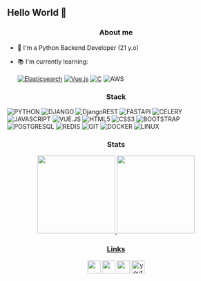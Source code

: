 ## Hello World 👋

<h3 align="center">About me</h3>

- 🌟 I'm a Python Backend Developer (21 y.o)

- 📚 I'm currently learning: 
<br><br>
[![Elasticsearch](https://img.shields.io/badge/-Elasticsearch-005571?style=for-the-badge&logo=Elasticsearch&logoColor=ffffff)](https://www.elastic.co/)
[![Vue.js](https://img.shields.io/badge/vuejs-%2335495e.svg?style=for-the-badge&logo=vuedotjs&logoColor=%234FC08D)](https://vuejs.org/)
[![C](https://img.shields.io/badge/C-00599C?style=for-the-badge&logo=c&logoColor=white)](https://en.cppreference.com/w/c)
![AWS](https://img.shields.io/badge/Amazon_AWS-232F3E?style=for-the-badge&logo=amazon-aws&logoColor=white)

<h3 align="center">Stack</h3>

![PYTHON](https://img.shields.io/badge/Python-14354C?style=for-the-badge&logo=python&logoColor=white)
![DJANGO](https://img.shields.io/badge/Django-092E20?style=for-the-badge&logo=django&logoColor=white)
![DjangoREST](https://img.shields.io/badge/DJANGO-REST-ff1709?style=for-the-badge&logo=django&logoColor=white&color=ff1709&labelColor=gray)
![FASTAPI](https://img.shields.io/badge/FastAPI-005571?style=for-the-badge&logo=fastapi)
![CELERY](https://img.shields.io/badge/celery-%2337814A.svg?&style=for-the-badge&logo=celery&logoColor=white)
![JAVASCRIPT](https://img.shields.io/badge/JavaScript-F7DF1E?style=for-the-badge&logo=JavaScript&logoColor=white)
![VUE.JS](https://img.shields.io/badge/vuejs-%2335495e.svg?style=for-the-badge&logo=vuedotjs&logoColor=%234FC08D)
![HTML5](https://img.shields.io/badge/HTML5-E34F26?style=for-the-badge&logo=html5&logoColor=white)
![CSS3](https://img.shields.io/badge/CSS3-1572B6?style=for-the-badge&logo=css3&logoColor=white)
![BOOTSTRAP](https://img.shields.io/badge/Bootstrap-563D7C?style=for-the-badge&logo=bootstrap&logoColor=white)
![POSTGRESQL](https://img.shields.io/badge/PostgreSQL-316192?style=for-the-badge&logo=postgresql&logoColor=white)
![REDIS](https://img.shields.io/badge/redis-%23DD0031.svg?&style=for-the-badge&logo=redis&logoColor=white)
![GIT](https://img.shields.io/badge/GIT-E44C30?style=for-the-badge&logo=git&logoColor=white)
![DOCKER](https://img.shields.io/badge/docker-%230db7ed.svg?style=for-the-badge&logo=docker&logoColor=white)
![LINUX](https://img.shields.io/badge/Linux-FCC624?style=for-the-badge&logo=linux&logoColor=black)

<h3 align="center">Stats</h3>

<div align="center">
  <a href="https://github.com/ibtriz">
  <img height="180em" src="https://github-readme-stats.vercel.app/api/top-langs/?username=valeXeich&layout=compact&langs_count=7&theme=radical"/>
  <img height="180em" src="https://github-readme-stats.vercel.app/api?username=valeXeich&show_icons=true&theme=radical&include_all_commits=true&count_private=true"/>
</div>

<h3 align="center">Links</h3>
  
 <div align="center">
  <a href="https://t.me/valexoff"><img height="30" src="https://img.shields.io/badge/Telegram-2CA5E0?style=for-the-badge&logo=telegram&logoColor=white" target="_blank"></a>
  <a href="linkedin.com/in/valex-panov/" target="_blank"> <img height="30" src="https://img.shields.io/badge/LinkedIn-0077B5?style=for-the-badge&logo=linkedin&logoColor=white" target="_blank"></a> 
  <a href="https://discordapp.com/users/valex#2452"><img height="30" src="https://img.shields.io/badge/Discord-7289DA?style=for-the-badge&logo=discord&logoColor=white" target="_blank"></a>
  <a href="https://www.youtube.com/channel/UCUjkVx176UO-6_8RHKj53Vg">
    <img height="30" alt="youtube views" title="YouTube views" src="https://custom-icon-badges.demolab.com/youtube/channel/views/UCUjkVx176UO-6_8RHKj53Vg?color=%23E05D44&label=VIEWS&logo=video&logoColor=white&style=for-the-badge&labelColor=CE4630"/>
  </a> 
</div>
